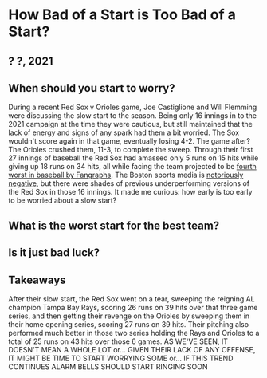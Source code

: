 # How Bad of a Start is Too Bad of a Start?
## ? ?, 2021

## When should you start to worry?

During a recent Red Sox v Orioles game, Joe Castiglione and Will Flemming were discussing the slow start to the season. Being only 16 innings in to the 2021 campaign at the time they were cautious, but still maintained that the lack of energy and signs of any spark had them a bit worried. The Sox wouldn't score again in that game, eventually losing 4-2. The game after? The Orioles crushed them, 11-3, to complete the sweep. Through their first 27 innings of baseball the Red Sox had amassed only 5 runs on 15 hits while giving up 18 runs on 34 hits, all while facing the team projected to be [fourth worst in baseball by Fangraphs](https://www.fangraphs.com/depthcharts.aspx?position=Standings). The Boston sports media is [notoriously negative](https://www.boston.com/sports/media/2018/02/11/bill-simmons-boston-sports-media), but there were shades of previous underperforming versions of the Red Sox in those 16 innings. It made me curious: how early is too early to be worried about a slow start?

## What is the worst start for the best team?

## Is it just bad luck?

## Takeaways

After their slow start, the Red Sox went on a tear, sweeping the reigning AL champion Tampa Bay Rays, scoring 26 runs on 39 hits over that three game series, and then getting their revenge on the Orioles by sweeping them in their home opening series, scoring 27 runs on 39 hits. Their pitching also performed much better in those two series holding the Rays and Orioles to a total of 25 runs on 43 hits over those 6 games. AS WE'VE SEEN, IT DOESN'T MEAN A WHOLE LOT or... GIVEN THEIR LACK OF ANY OFFENSE, IT MIGHT BE TIME TO START WORRYING SOME or... IF THIS TREND CONTINUES ALARM BELLS SHOULD START RINGING SOON